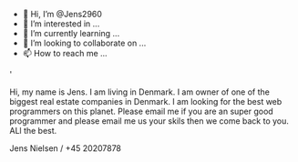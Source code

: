 - 👋 Hi, I’m @Jens2960
- 👀 I’m interested in ...
- 🌱 I’m currently learning ...
- 💞️ I’m looking to collaborate on ...
- 📫 How to reach me ...

<!---
Jens2960/Jens2960 is a ✨ special ✨ repository because its `README.md` (this file) appears on your GitHub profile.
You can click the Preview link to take a look at your changes.
--->
'

Hi, my name is Jens. I am living in Denmark. I am owner of one of the biggest real estate companies in Denmark. I am looking for the best web programmers on this planet. Please email me if you are an super good programmer and please email me us your skils then we come back to you. ALl the best.

Jens Nielsen / +45 20207878
